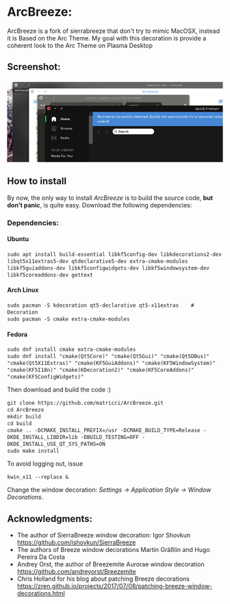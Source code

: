 
# ArcBreeze:
 
ArcBreeze is a fork of sierrabreeze that don't try to mimic MacOSX, instead it is Based on the Arc Theme. My goal with this decoration is provide a coherent look to the Arc Theme on Plasma Desktop

## Screenshot:

![Screenshot](Screenshot.png)

## How to install 
By now, the only way to install _ArcBreeze_ is to build the source code, __but don't panic__, is quite easy.
Download the following dependencies:
### Dependencies:

#### Ubuntu


```shell
sudo apt install build-essential libkf5config-dev libkdecorations2-dev libqt5x11extras5-dev qtdeclarative5-dev extra-cmake-modules libkf5guiaddons-dev libkf5configwidgets-dev libkf5windowsystem-dev libkf5coreaddons-dev gettext

```

#### Arch Linux


```shell
sudo pacman -S kdecoration qt5-declarative qt5-x11extras    # 				Decoration
sudo pacman -S cmake extra-cmake-modules
```


#### Fedora


```shell
sudo dnf install cmake extra-cmake-modules  
sudo dnf install "cmake(Qt5Core)" "cmake(Qt5Gui)" "cmake(Qt5DBus)" "cmake(Qt5X11Extras)" "cmake(KF5GuiAddons)" "cmake(KF5WindowSystem)" "cmake(KF5I18n)" "cmake(KDecoration2)" "cmake(KF5CoreAddons)" "cmake(KF5ConfigWidgets)"

```


Then download and build the code :)

```shell
git clone https://github.com/matricci/ArcBreeze.git
cd ArcBreeze
mkdir build
cd build
cmake .. -DCMAKE_INSTALL_PREFIX=/usr -DCMAKE_BUILD_TYPE=Release -DKDE_INSTALL_LIBDIR=lib -DBUILD_TESTING=OFF -DKDE_INSTALL_USE_QT_SYS_PATHS=ON
sudo make install

```
  
To avoid logging out, issue
```shell
kwin_x11 --replace &
```
Change the window decoration:
*Settings &rarr; Application Style &rarr; Window Decorations*.

## Acknowledgments:
- The author of SierraBreeze window decoration: Igor Shovkun https://github.com/ishovkun/SierraBreeze
- The authors of Breeze window decorations Martin Gräßlin and Hugo Pereira Da Costa
- Andrey Orst, the author of Breezemite Aurorae window decoration
https://github.com/andreyorst/Breezemite
- Chris Holland for his blog about patching Breeze decorations
https://zren.github.io/projects/2017/07/08/patching-breeze-window-decorations.html
